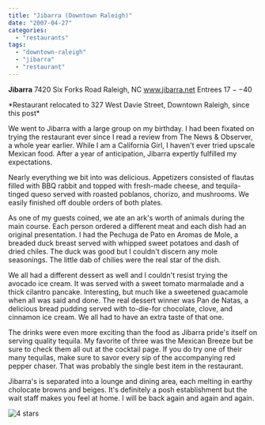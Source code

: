 ```yaml
---
title: "Jibarra (Downtown Raleigh)"
date: "2007-04-27"
categories:
  - "restaurants"
tags:
  - "downtown-raleigh"
  - "jibarra"
  - "restaurant"
---
```


**Jibarra** 7420 Six Forks Road Raleigh, NC www.jibarra.net Entrees $17--$40

\*Restaurant relocated to 327 West Davie Street, Downtown Raleigh, since this post\*

We went to Jibarra with a large group on my birthday. I had been fixated on trying the restaurant ever since I read a review from The News & Observer, a whole year earlier. While I am a California Girl, I haven't ever tried upscale Mexican food. After a year of anticipation, Jibarra expertly fulfilled my expectations.

Nearly everything we bit into was delicious. Appetizers consisted of flautas filled with BBQ rabbit and topped with fresh-made cheese, and tequila-tinged queso served with roasted poblanos, chorizo, and mushrooms. We easily finished off double orders of both plates.

As one of my guests coined, we ate an ark's worth of animals during the main course. Each person ordered a different meat and each dish had an original presentation. I had the Pechuga de Pato en Aromas de Mole, a breaded duck breast served with whipped sweet potatoes and dash of dried chiles. The duck was good but I couldn't discern any mole seasonings. The little dab of chilies were the real star of the dish.

We all had a different dessert as well and I couldn't resist trying the avocado ice cream. It was served with a sweet tomato marmalade and a thick cilantro pancake. Interesting, but much like a sweetened guacamole when all was said and done. The real dessert winner was Pan de Natas, a delicious bread pudding served with to-die-for chocolate, clove, and cinnamon ice cream. We all had to have an extra taste of that one.

The drinks were even more exciting than the food as Jibarra pride's itself on serving quality tequila. My favorite of three was the Mexican Breeze but be sure to check them all out at the cocktail page. If you do try one of their many tequilas, make sure to savor every sip of the accompanying red pepper chaser. That was probably the single best item in the restaurant.

Jibarra's is separated into a lounge and dining area, each melting in earthy cholocate browns and beiges. It's definitely a posh establishment but the wait staff makes you feel at home. I will be back again and again and again.




<div class="caption">

![4 stars](http://s3.amazonaws.com/thegourmez-wpmedia/2009/02/rating_truffle1.gif "rating_truffle1")</div>

